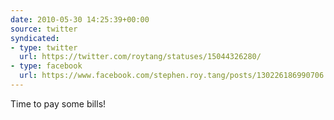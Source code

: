 ```yaml
---
date: 2010-05-30 14:25:39+00:00
source: twitter
syndicated:
- type: twitter
  url: https://twitter.com/roytang/statuses/15044326280/
- type: facebook
  url: https://www.facebook.com/stephen.roy.tang/posts/130226186990706
---
```


Time to pay some bills!